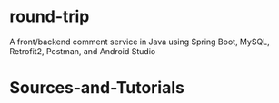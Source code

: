 # round-trip
A front/backend comment service in Java using Spring Boot, MySQL, Retrofit2, Postman, and Android Studio
# Sources-and-Tutorials
